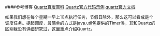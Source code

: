 ####参考博客
[Quartz百度百科](http://baike.baidu.com/link?url=Vm-OvO8u0Wa85inUXVuxhBnZm7P74y7pyZPo-eRGqQwnHq7epP72gl24nblhVlkOmBpjYcv71Q3P0GQ5cgutC86YD16dbsuSeL5S5F9zBp7)
[Quartz官方代码示例](http://quartz-scheduler.org/documentation/quartz-2.2.x/examples/)
[quartz官方文档](http://quartz-scheduler.org/)

如果我们想在每个星期一早上10点执行任务，节假日除外，那么这可以看成是个调度任务。提起调度，最简单的方式是java.util包提供的Timer类，其和Quartz的区别我没有详细研究过，这里重点介绍Quartz。
